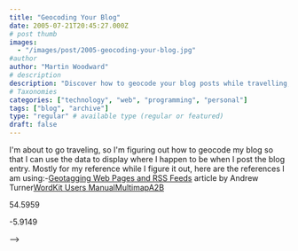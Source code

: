 ```yaml
---
title: "Geocoding Your Blog"
date: 2005-07-21T20:45:27.000Z
# post thumb
images:
  - "/images/post/2005-geocoding-your-blog.jpg"
#author
author: "Martin Woodward"
# description
description: "Discover how to geocode your blog posts while travelling, adding location data for reference and enhancing your online storytelling."
# Taxonomies
categories: ["technology", "web", "programming", "personal"]
tags: ["blog", "archive"]
type: "regular" # available type (regular or featured)
draft: false
---
```


I'm about to go traveling, so I'm figuring out how to geocode my blog so that I can use the data to display where I happen to be when I post the blog entry. Mostly for my reference while I figure it out, here are the references I am using:-[Geotagging Web Pages and RSS Feeds](http://interactive.linuxjournal.com/node/8025/) article by Andrew Turner[WordKit Users Manual](http://www.brainoff.com/worldkit/doc/weblogs.php)[Multimap](http://www.multimap.com)[A2B](http://www.a2b.cc/)

54.5959

-5.9149

-->
